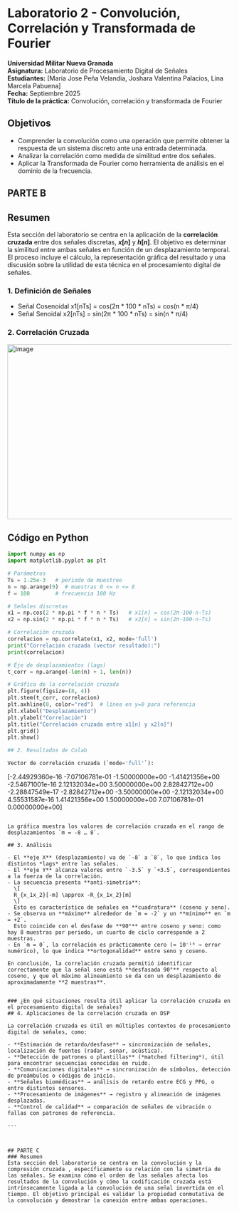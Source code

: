 # Laboratorio 2 - Convolución, Correlación y Transformada de Fourier
**Universidad Militar Nueva Granada**  
**Asignatura:** Laboratorio de Procesamiento Digital de Señales  
**Estudiantes:** [Maria Jose Peña Velandia, Joshara Valentina Palacios, Lina Marcela Pabuena]  
**Fecha:** Septiembre 2025  
**Título de la práctica:** Convolución, correlación y transformada de Fourier

## Objetivos
- Comprender la convolución como una operación que permite obtener la respuesta de un sistema discreto ante una entrada determinada.
- Analizar la correlación como medida de similitud entre dos señales.
- Aplicar la Transformada de Fourier como herramienta de análisis en el dominio de la frecuencia.
## PARTE B

##  Resumen

Esta sección del laboratorio se centra en la aplicación de la **correlación cruzada** entre dos señales discretas, **$x[n]$** y **$h[n]$**. El objetivo es determinar la similitud entre ambas señales en función de un desplazamiento temporal. El proceso incluye el cálculo, la representación gráfica del resultado y una discusión sobre la utilidad de esta técnica en el procesamiento digital de señales.

### 1. Definición de Señales
- Señal Cosenoidal
  x1[nTs] = cos(2π * 100 * nTs) = cos(n * π/4)  
- Señal Senoidal
  x2[nTs] = sin(2π * 100 * nTs) = sin(n * π/4)

### 2. Correlación Cruzada
<img width="689" height="393" alt="image" src="https://github.com/user-attachments/assets/8250ec23-9857-4f87-b1a8-dd81d334ff54" />

## Código en Python

```python
import numpy as np
import matplotlib.pyplot as plt

# Parámetros
Ts = 1.25e-3   # periodo de muestreo
n = np.arange(9)  # muestras 0 <= n <= 8
f = 100        # frecuencia 100 Hz

# Señales discretas
x1 = np.cos(2 * np.pi * f * n * Ts)   # x1[n] = cos(2π·100·n·Ts)
x2 = np.sin(2 * np.pi * f * n * Ts)   # x2[n] = sin(2π·100·n·Ts)

# Correlación cruzada
correlacion = np.correlate(x1, x2, mode='full')
print("Correlación cruzada (vector resultado):")
print(correlacion)

# Eje de desplazamientos (lags)
t_corr = np.arange(-len(n) + 1, len(n))

# Gráfica de la correlación cruzada
plt.figure(figsize=(8, 4))
plt.stem(t_corr, correlacion)
plt.axhline(0, color="red")  # línea en y=0 para referencia
plt.xlabel("Desplazamiento")
plt.ylabel("Correlación")
plt.title("Correlación cruzada entre x1[n] y x2[n]")
plt.grid()
plt.show()

## 2. Resultados de Colab

Vector de correlación cruzada (`mode='full'`):

```
[-2.44929360e-16 -7.07106781e-01 -1.50000000e+00 -1.41421356e+00
 -2.54671001e-16  2.12132034e+00  3.50000000e+00  2.82842712e+00
 -2.28847549e-17 -2.82842712e+00 -3.50000000e+00 -2.12132034e+00
  4.55531587e-16  1.41421356e+00  1.50000000e+00  7.07106781e-01
  0.00000000e+00]
```

La gráfica muestra los valores de correlación cruzada en el rango de desplazamientos `m = -8 … 8`.

## 3. Análisis

- El **eje X** (desplazamiento) va de `-8` a `8`, lo que indica los distintos *lags* entre las señales.  
- El **eje Y** alcanza valores entre `-3.5` y `+3.5`, correspondientes a la fuerza de la correlación.  
- La secuencia presenta **anti-simetría**:  
  \[
  R_{x_1x_2}[-m] \approx -R_{x_1x_2}[m]
  \]
  Esto es característico de señales en **cuadratura** (coseno y seno).  
- Se observa un **máximo** alrededor de `m = -2` y un **mínimo** en `m = +2`.  
  Esto coincide con el desfase de **90°** entre coseno y seno: como hay 8 muestras por periodo, un cuarto de ciclo corresponde a 2 muestras.  
- En `m = 0`, la correlación es prácticamente cero (≈ 10⁻¹⁶ → error numérico), lo que indica **ortogonalidad** entre seno y coseno.  

En conclusión, la correlación cruzada permitió identificar correctamente que la señal seno está **desfasada 90°** respecto al coseno, y que el máximo alineamiento se da con un desplazamiento de aproximadamente **2 muestras**.


### ¿En qué situaciones resulta útil aplicar la correlación cruzada en el procesamiento digital de señales?
## 4. Aplicaciones de la correlación cruzada en DSP

La correlación cruzada es útil en múltiples contextos de procesamiento digital de señales, como:

- **Estimación de retardo/desfase** → sincronización de señales, localización de fuentes (radar, sonar, acústica).  
- **Detección de patrones o plantillas** (*matched filtering*), útil para encontrar secuencias conocidas en ruido.  
- **Comunicaciones digitales** → sincronización de símbolos, detección de preámbulos o códigos de inicio.  
- **Señales biomédicas** → análisis de retardo entre ECG y PPG, o entre distintos sensores.  
- **Procesamiento de imágenes** → registro y alineación de imágenes desplazadas.  
- **Control de calidad** → comparación de señales de vibración o fallas con patrones de referencia.

---



## PARTE C 
### Resumen 
Esta sección del laboratorio se centra en la convolución y la compresión cruzada , específicamente su relación con la simetría de las señales. Se examina cómo el orden de las señales afecta los resultados de la convolución y cómo la codificación cruzada está intrínsecamente ligada a la convolución de una señal invertida en el tiempo. El objetivo principal es validar la propiedad conmutativa de la convolución y demostrar la conexión entre ambas operaciones.
